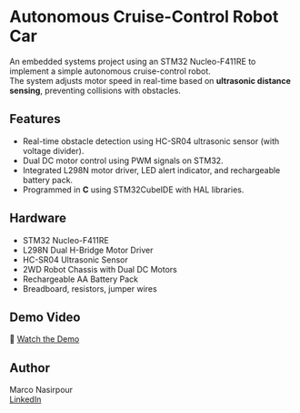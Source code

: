 # Autonomous Cruise-Control Robot Car 

An embedded systems project using an STM32 Nucleo-F411RE to implement a simple autonomous cruise-control robot.  
The system adjusts motor speed in real-time based on **ultrasonic distance sensing**, preventing collisions with obstacles.  

## Features
- Real-time obstacle detection using HC-SR04 ultrasonic sensor (with voltage divider).  
- Dual DC motor control using PWM signals on STM32.  
- Integrated L298N motor driver, LED alert indicator, and rechargeable battery pack.  
- Programmed in **C** using STM32CubeIDE with HAL libraries.  

## Hardware
- STM32 Nucleo-F411RE  
- L298N Dual H-Bridge Motor Driver  
- HC-SR04 Ultrasonic Sensor  
- 2WD Robot Chassis with Dual DC Motors  
- Rechargeable AA Battery Pack  
- Breadboard, resistors, jumper wires  

## Demo Video
🎥 [Watch the Demo](https://drive.google.com/file/d/1Vubkmb2ssx-ghtye1afPm_3tAQLZ1hFn/view?usp=sharing)  

## Author
Marco Nasirpour  
[LinkedIn](https://www.linkedin.com/in/marco-nasirpour/)
